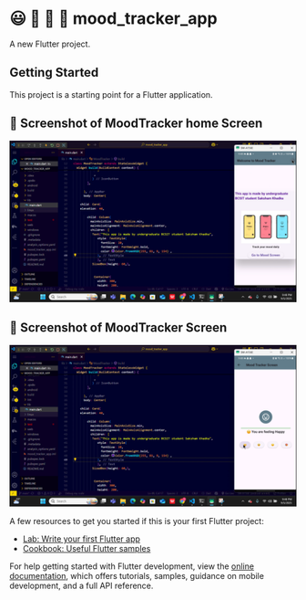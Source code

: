 # :smiley: :smiling_face_with_tear: 	:thinking: 	:money_mouth_face: mood_tracker_app

A new Flutter project.

## Getting Started

This project is a starting point for a Flutter application.

## :camera_flash: Screenshot of MoodTracker home Screen

![image alt](https://github.com/Sakshamkhadka7/Mood-Tracker-App/blob/e7a07a17695fa94fc67559ffcea654500b379050/MoodTrackerScreen.png)

## :camera_flash: Screenshot of MoodTracker Screen

![image alt](https://github.com/Sakshamkhadka7/Mood-Tracker-App/blob/0cd077160eba00e713262b6ad72c612395bdac81/MoodTrackerHome.png)


A few resources to get you started if this is your first Flutter project:

- [Lab: Write your first Flutter app](https://docs.flutter.dev/get-started/codelab)
- [Cookbook: Useful Flutter samples](https://docs.flutter.dev/cookbook)

For help getting started with Flutter development, view the
[online documentation](https://docs.flutter.dev/), which offers tutorials,
samples, guidance on mobile development, and a full API reference.
